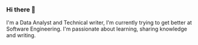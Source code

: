 ### Hi there 👋
 I'm a Data Analyst and Technical writer, I'm currently trying to get better at Software Engineering. I'm passionate about learning, sharing knowledge and writing.
<!--
**motunrayokoyejo/motunrayokoyejo** is a ✨ _special_ ✨ repository because its `README.md` (this file) appears on your GitHub profile

- 🔭 I’m currently working on ...
- 🌱 I’m currently learning ...
- 👯 I’m looking to collaborate on ...
- 🤔 I’m looking for help with ...
- 💬 Ask me about Data analysis, Technical Writing and Web development
- 📫 How to reach me: DM @motushbae on twitter
- 😄 Pronouns: she/her
- ⚡ Fun fact: I enjoy fashion designing when I'm not coding.


